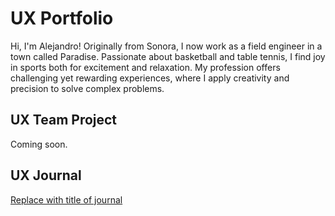 # UX Portfolio

Hi, I'm Alejandro! Originally from Sonora, I now work as a field engineer in a town called Paradise. Passionate about basketball and table tennis, I find joy in sports both for excitement and relaxation. My profession offers challenging yet rewarding experiences, where I apply creativity and precision to solve complex problems. 

## UX Team Project

Coming soon.

## UX Journal

[Replace with title of journal](j01/)
